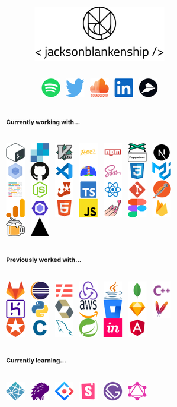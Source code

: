 <p align="center"><img src="./assets/jackson-logo-name.svg" alt="Jackson Blankenship" width=350 /></p><br /><p align="center";><a href="https://open.spotify.com/user/1240355717?si=Vf0XhUsDRnGYHza5j5STIQ"><img src="./assets/spotify.svg" alt="spotify" width="50" height="50" /></a>&nbsp;&nbsp;&nbsp;&nbsp;<a href="https://twitter.com/env_jackson"><img src="./assets/twitter.svg" alt="twitter" width="50" height="50" /></a>&nbsp;&nbsp;&nbsp;&nbsp;<a href="https://soundcloud.com/jacksonblankenship"><img src="./assets/soundcloud.svg" alt="soundcloud" width="50" height="50" /></a>&nbsp;&nbsp;&nbsp;&nbsp;<a href="https://www.linkedin.com/in/jacksonblankenship/"><img src="./assets/linkedin.svg" alt="linkedin" width="50" height="50" /></a>&nbsp;&nbsp;&nbsp;&nbsp;<a href="https://flylance.com/"><img src="./assets/flylance.svg" alt="flylance" width="50" height="50" /></a></p><br /><h3>Currently working with...</h3><br /><p style="display: flex; flex-wrap: wrap;"><img src="./assets/bash.svg" alt="bash" width="50" height="50" />&nbsp;&nbsp;&nbsp;&nbsp;<img src="./assets/sendgrid.svg" alt="sendgrid" width="50" height="50" />&nbsp;&nbsp;&nbsp;&nbsp;<img src="./assets/vim.svg" alt="vim" width="50" height="50" />&nbsp;&nbsp;&nbsp;&nbsp;<img src="./assets/babel.svg" alt="babel" width="50" height="50" />&nbsp;&nbsp;&nbsp;&nbsp;<img src="./assets/npm.svg" alt="npm" width="50" height="50" />&nbsp;&nbsp;&nbsp;&nbsp;<img src="./assets/puppeteer.svg" alt="puppeteer" width="50" height="50" />&nbsp;&nbsp;&nbsp;&nbsp;<img src="./assets/next.svg" alt="next" width="50" height="50" />&nbsp;&nbsp;&nbsp;&nbsp;<img src="./assets/webpack.svg" alt="webpack" width="50" height="50" />&nbsp;&nbsp;&nbsp;&nbsp;<img src="./assets/github.svg" alt="github" width="50" height="50" />&nbsp;&nbsp;&nbsp;&nbsp;<img src="./assets/vscode.svg" alt="vscode" width="50" height="50" />&nbsp;&nbsp;&nbsp;&nbsp;<img src="./assets/lighthouse.svg" alt="lighthouse" width="50" height="50" />&nbsp;&nbsp;&nbsp;&nbsp;<img src="./assets/sass.svg" alt="sass" width="50" height="50" />&nbsp;&nbsp;&nbsp;&nbsp;<img src="./assets/css3.svg" alt="css3" width="50" height="50" />&nbsp;&nbsp;&nbsp;&nbsp;<img src="./assets/material-ui.svg" alt="material-ui" width="50" height="50" />&nbsp;&nbsp;&nbsp;&nbsp;<img src="./assets/prettier.svg" alt="prettier" width="50" height="50" />&nbsp;&nbsp;&nbsp;&nbsp;<img src="./assets/node.svg" alt="node" width="50" height="50" />&nbsp;&nbsp;&nbsp;&nbsp;<img src="./assets/jest.svg" alt="jest" width="50" height="50" />&nbsp;&nbsp;&nbsp;&nbsp;<img src="./assets/typescript.svg" alt="typescript" width="50" height="50" />&nbsp;&nbsp;&nbsp;&nbsp;<img src="./assets/reactts.svg" alt="reactts" width="50" height="50" />&nbsp;&nbsp;&nbsp;&nbsp;<img src="./assets/git.svg" alt="git" width="50" height="50" />&nbsp;&nbsp;&nbsp;&nbsp;<img src="./assets/postman.svg" alt="postman" width="50" height="50" />&nbsp;&nbsp;&nbsp;&nbsp;<img src="./assets/analytics.svg" alt="analytics" width="50" height="50" />&nbsp;&nbsp;&nbsp;&nbsp;<img src="./assets/eslint.svg" alt="eslint" width="50" height="50" />&nbsp;&nbsp;&nbsp;&nbsp;<img src="./assets/html5.svg" alt="html5" width="50" height="50" />&nbsp;&nbsp;&nbsp;&nbsp;<img src="./assets/javascript.svg" alt="javascript" width="50" height="50" />&nbsp;&nbsp;&nbsp;&nbsp;<img src="./assets/styled.svg" alt="styled" width="50" height="50" />&nbsp;&nbsp;&nbsp;&nbsp;<img src="./assets/figma.svg" alt="figma" width="50" height="50" />&nbsp;&nbsp;&nbsp;&nbsp;<img src="./assets/firebase.svg" alt="firebase" width="50" height="50" />&nbsp;&nbsp;&nbsp;&nbsp;<img src="./assets/homebrew.svg" alt="homebrew" width="50" height="50" />&nbsp;&nbsp;&nbsp;&nbsp;<img src="./assets/vercel.svg" alt="vercel" width="50" height="50" /></p><br /><h3>Previously worked with...</h3><br /><p style="display: flex; flex-wrap: wrap;"><img src="./assets/gitlab.svg" alt="gitlab" width="50" height="50" />&nbsp;&nbsp;&nbsp;&nbsp;<img src="./assets/eclipse.svg" alt="eclipse" width="50" height="50" />&nbsp;&nbsp;&nbsp;&nbsp;<img src="./assets/serverless.svg" alt="serverless" width="50" height="50" />&nbsp;&nbsp;&nbsp;&nbsp;<img src="./assets/redux.svg" alt="redux" width="50" height="50" />&nbsp;&nbsp;&nbsp;&nbsp;<img src="./assets/java.svg" alt="java" width="50" height="50" />&nbsp;&nbsp;&nbsp;&nbsp;<img src="./assets/mongo.svg" alt="mongo" width="50" height="50" />&nbsp;&nbsp;&nbsp;&nbsp;<img src="./assets/cpp.svg" alt="cpp" width="50" height="50" />&nbsp;&nbsp;&nbsp;&nbsp;<img src="./assets/heroku.svg" alt="heroku" width="50" height="50" />&nbsp;&nbsp;&nbsp;&nbsp;<img src="./assets/python.svg" alt="python" width="50" height="50" />&nbsp;&nbsp;&nbsp;&nbsp;<img src="./assets/hibernate.svg" alt="hibernate" width="50" height="50" />&nbsp;&nbsp;&nbsp;&nbsp;<img src="./assets/aws.svg" alt="aws" width="50" height="50" />&nbsp;&nbsp;&nbsp;&nbsp;<img src="./assets/bitbucket.svg" alt="bitbucket" width="50" height="50" />&nbsp;&nbsp;&nbsp;&nbsp;<img src="./assets/sketch.svg" alt="sketch" width="50" height="50" />&nbsp;&nbsp;&nbsp;&nbsp;<img src="./assets/maven.svg" alt="maven" width="50" height="50" />&nbsp;&nbsp;&nbsp;&nbsp;<img src="./assets/auth0.svg" alt="auth0" width="50" height="50" />&nbsp;&nbsp;&nbsp;&nbsp;<img src="./assets/c.svg" alt="c" width="50" height="50" />&nbsp;&nbsp;&nbsp;&nbsp;<img src="./assets/mysql.svg" alt="mysql" width="50" height="50" />&nbsp;&nbsp;&nbsp;&nbsp;<img src="./assets/spring.svg" alt="spring" width="50" height="50" />&nbsp;&nbsp;&nbsp;&nbsp;<img src="./assets/invision.svg" alt="invision" width="50" height="50" />&nbsp;&nbsp;&nbsp;&nbsp;<img src="./assets/angular.svg" alt="angular" width="50" height="50" /></p><br /><h3>Currently learning...</h3><br /><p style="display: flex; flex-wrap: wrap;"><img src="./assets/netlify.svg" alt="netlify" width="50" height="50" />&nbsp;&nbsp;&nbsp;&nbsp;<img src="./assets/percy.svg" alt="percy" width="50" height="50" />&nbsp;&nbsp;&nbsp;&nbsp;<img src="./assets/ant.svg" alt="ant" width="50" height="50" />&nbsp;&nbsp;&nbsp;&nbsp;<img src="./assets/storybook.svg" alt="storybook" width="50" height="50" />&nbsp;&nbsp;&nbsp;&nbsp;<img src="./assets/gatsby.svg" alt="gatsby" width="50" height="50" />&nbsp;&nbsp;&nbsp;&nbsp;<img src="./assets/graphql.svg" alt="graphql" width="50" height="50" /></p><br />